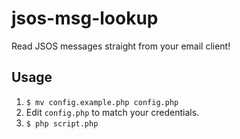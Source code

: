 # jsos-msg-lookup
Read JSOS messages straight from your email client!
## Usage
1. `$ mv config.example.php config.php`
2. Edit `config.php` to match your credentials.
3. `$ php script.php`
